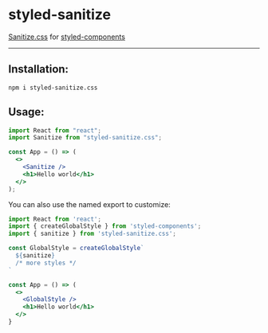# styled-sanitize

[Sanitize.css](https://csstools.github.io/sanitize.css/) for [styled-components](https://github.com/styled-components/styled-components)

---

## Installation:

```
npm i styled-sanitize.css
```

## Usage:

```jsx
import React from "react";
import Sanitize from "styled-sanitize.css";

const App = () => (
  <>
    <Sanitize />
    <h1>Hello world</h1>
  </>
);
```

You can also use the named export to customize:

```jsx
import React from 'react';
import { createGlobalStyle } from 'styled-components';
import { sanitize } from 'styled-sanitize.css';

const GlobalStyle = createGlobalStyle`
  ${sanitize}
  /* more styles */
`

const App = () => (
  <>
    <GlobalStyle />
    <h1>Hello world</h1>
  </>
}
```
